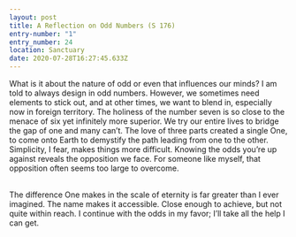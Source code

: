 ```yaml
---
layout: post
title: A Reflection on Odd Numbers (S 176)
entry-number: "1"
entry_number: 24
location: Sanctuary
date: 2020-07-28T16:27:45.633Z
---
```

What is it about the nature of odd or even that influences our minds? I am told to always design in odd numbers. However, we sometimes need elements to stick out, and at other times, we want to blend in, especially now in foreign territory. The holiness of the number seven is so close to the menace of six yet infinitely more superior. We try our entire lives to bridge the gap of one and many can’t. The love of three parts created a single One, to come onto Earth to demystify the path leading from one to the other. Simplicity, I fear, makes things more difficult. Knowing the odds you’re up against reveals the opposition we face. For someone like myself, that opposition often seems too large to overcome.

\
The difference One makes in the scale of eternity is far greater than I ever imagined. The name makes it accessible. Close enough to achieve, but not quite within reach. I continue with the odds in my favor; I’ll take all the help I can get.
